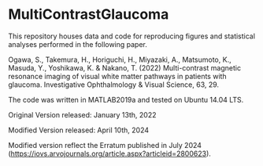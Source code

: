 # MultiContrastGlaucoma

This repository houses data and code for reproducing figures and statistical analyses performed in the following paper.

Ogawa, S., Takemura, H., Horiguchi, H., Miyazaki, A., Matsumoto, K., Masuda, Y., Yoshikawa, K. & Nakano, T. (2022) Multi-contrast magnetic resonance imaging of visual white matter pathways in patients with glaucoma. Investigative Ophthalmology & Visual Science, 63, 29. 

The code was written in MATLAB2019a and tested on Ubuntu 14.04 LTS.

Original Version released: January 13th, 2022

Modified Version released: April 10th, 2024

Modified version reflect the Erratum published in July 2024 (https://iovs.arvojournals.org/article.aspx?articleid=2800623).
